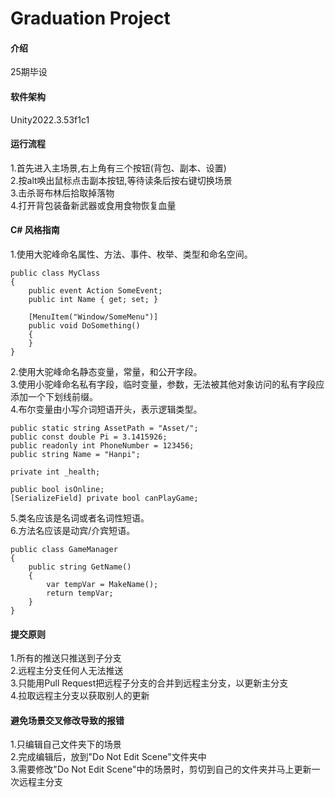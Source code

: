 # Graduation Project

#### 介绍
25期毕设

#### 软件架构
Unity2022.3.53f1c1

#### 运行流程
1.首先进入主场景,右上角有三个按钮(背包、副本、设置)<br>
2.按alt唤出鼠标点击副本按钮,等待读条后按右键切换场景<br>
3.击杀哥布林后拾取掉落物<br>
4.打开背包装备新武器或食用食物恢复血量<br>

#### C# 风格指南
1.使用大驼峰命名属性、方法、事件、枚举、类型和命名空间。
```
public class MyClass
{
    public event Action SomeEvent;
    public int Name { get; set; }
    
    [MenuItem("Window/SomeMenu")]
    public void DoSomething()
    {
    }
}
```
2.使用大驼峰命名静态变量，常量，和公开字段。<br>
3.使用小驼峰命名私有字段，临时变量，参数，无法被其他对象访问的私有字段应添加一个下划线前缀。<br>
4.布尔变量由小写介词短语开头，表示逻辑类型。
```
public static string AssetPath = "Asset/";
public const double Pi = 3.1415926;
public readonly int PhoneNumber = 123456;
public string Name = "Hanpi";

private int _health;

public bool isOnline;
[SerializeField] private bool canPlayGame;
```
5.类名应该是名词或者名词性短语。<br>
6.方法名应该是动宾/介宾短语。
```
public class GameManager
{
    public string GetName()
    {
        var tempVar = MakeName();
        return tempVar;
    }
}
```

#### 提交原则
1.所有的推送只推送到子分支<br>
2.远程主分支任何人无法推送<br>
3.只能用Pull Request把远程子分支的合并到远程主分支，以更新主分支<br>
4.拉取远程主分支以获取别人的更新<br>


#### 避免场景交叉修改导致的报错
1.只编辑自己文件夹下的场景<br>
2.完成编辑后，放到"Do Not Edit Scene"文件夹中<br>
3.需要修改"Do Not Edit Scene"中的场景时，剪切到自己的文件夹并马上更新一次远程主分支
